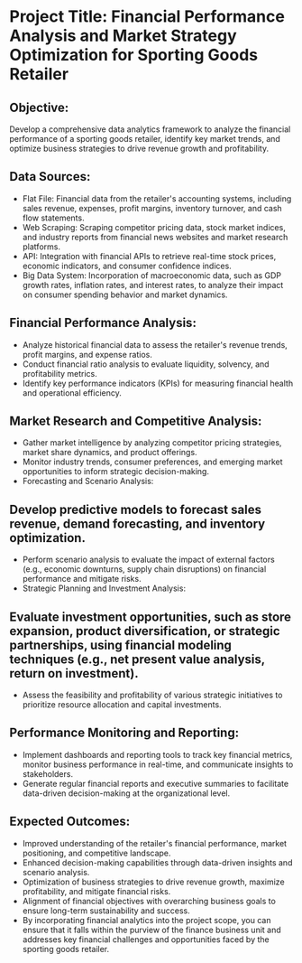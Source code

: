 # Project Title: Financial Performance Analysis and Market Strategy Optimization for Sporting Goods Retailer

## Objective:
Develop a comprehensive data analytics framework to analyze the financial performance of a sporting goods retailer, identify key market trends, and optimize business strategies to drive revenue growth and profitability.

## Data Sources:

- Flat File: Financial data from the retailer's accounting systems, including sales revenue, expenses, profit margins, inventory turnover, and cash flow statements.
- Web Scraping: Scraping competitor pricing data, stock market indices, and industry reports from financial news websites and market research platforms.
- API: Integration with financial APIs to retrieve real-time stock prices, economic indicators, and consumer confidence indices.
- Big Data System: Incorporation of macroeconomic data, such as GDP growth rates, inflation rates, and interest rates, to analyze their impact on consumer spending behavior and market dynamics.

## Financial Performance Analysis:
- Analyze historical financial data to assess the retailer's revenue trends, profit margins, and expense ratios.
- Conduct financial ratio analysis to evaluate liquidity, solvency, and profitability metrics.
- Identify key performance indicators (KPIs) for measuring financial health and operational efficiency.

## Market Research and Competitive Analysis:
- Gather market intelligence by analyzing competitor pricing strategies, market share dynamics, and product offerings.
- Monitor industry trends, consumer preferences, and emerging market opportunities to inform strategic decision-making.
- Forecasting and Scenario Analysis:

## Develop predictive models to forecast sales revenue, demand forecasting, and inventory optimization.
- Perform scenario analysis to evaluate the impact of external factors (e.g., economic downturns, supply chain disruptions) on financial performance and mitigate risks.
- Strategic Planning and Investment Analysis:

## Evaluate investment opportunities, such as store expansion, product diversification, or strategic partnerships, using financial modeling techniques (e.g., net present value analysis, return on investment).
- Assess the feasibility and profitability of various strategic initiatives to prioritize resource allocation and capital investments.

## Performance Monitoring and Reporting:
- Implement dashboards and reporting tools to track key financial metrics, monitor business performance in real-time, and communicate insights to stakeholders.
- Generate regular financial reports and executive summaries to facilitate data-driven decision-making at the organizational level.

## Expected Outcomes:
- Improved understanding of the retailer's financial performance, market positioning, and competitive landscape.
- Enhanced decision-making capabilities through data-driven insights and scenario analysis.
- Optimization of business strategies to drive revenue growth, maximize profitability, and mitigate financial risks.
- Alignment of financial objectives with overarching business goals to ensure long-term sustainability and success.
- By incorporating financial analytics into the project scope, you can ensure that it falls within the purview of the finance business unit and addresses key financial challenges and opportunities faced by the sporting goods retailer.
